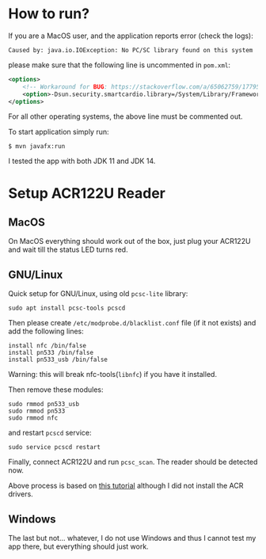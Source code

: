 
# How to run?

If you are a MacOS user, and the application reports error (check the logs):
```
Caused by: java.io.IOException: No PC/SC library found on this system
```
please make sure that the following line is uncommented in `pom.xml`:
```xml
<options>
    <!-- Workaround for BUG: https://stackoverflow.com/a/65062759/1779504 -->
    <option>-Dsun.security.smartcardio.library=/System/Library/Frameworks/PCSC.framework/PCSC</option>
</options>
```
For all other operating systems, the above line must be commented out.

To start application simply run:
```
$ mvn javafx:run
```

I tested the app with both JDK 11 and JDK 14.

# Setup ACR122U Reader

## MacOS
On MacOS everything should work out of the box, just plug your ACR122U
and wait till the status LED turns red.

## GNU/Linux
Quick setup for GNU/Linux, using old `pcsc-lite` library:
```
sudo apt install pcsc-tools pcscd
```

Then please create `/etc/modprobe.d/blacklist.conf` file (if it not exists) and
add the following lines:
```
install nfc /bin/false
install pn533 /bin/false
install pn533_usb /bin/false
```
Warning: this will break nfc-tools(`libnfc`) if you have it installed.

Then remove these modules:
```
sudo rmmod pn533_usb
sudo rmmod pn533
sudo rmmod nfc
```
and restart `pcscd` service:
```
sudo service pcscd restart
```
Finally, connect ACR122U and run `pcsc_scan`. 
The reader should be detected now.

Above process is based on 
[this tutorial](https://oneguyoneblog.com/2016/11/02/acr122u-nfc-usb-reader-linux-mint/)
although I did not install the ACR drivers.

## Windows
The last but not... whatever, I do not use Windows and thus I cannot
test my app there, but everything should just work.
